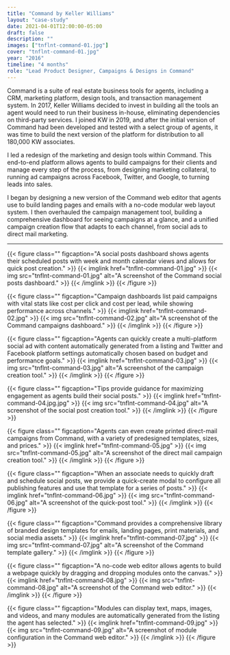 ```yaml
---
title: "Command by Keller Williams"
layout: "case-study"
date: 2021-04-01T12:00:00-05:00
draft: false
description: ""
images: ["tnflnt-command-01.jpg"]
cover: "tnflnt-command-01.jpg"
year: "2016"
timeline: "4 months"
role: "Lead Product Designer, Campaigns & Designs in Command"
---
```


Command is a suite of real estate business tools for agents, including a CRM, marketing platform, design tools, and transaction management system. In 2017, Keller Williams decided to invest in building all the tools an agent would need to run their business in-house, eliminating dependencies on third-party services. I joined KW in 2019, and after the initial version of Command had been developed and tested with a select group of agents, it was time to build the next version of the platform for distribution to all 180,000 KW associates.

I led a redesign of the marketing and design tools within Command. This end-to-end platform allows agents to build campaigns for their clients and manage every step of the process, from designing marketing collateral, to running ad campaigns across Facebook, Twitter, and Google, to turning leads into sales.

I began by designing a new version of the Command web editor that agents use to build landing pages and emails with a no-code modular web layout system. I then overhauled the campaign management tool, building a comprehensive dashboard for seeing campaigns at a glance, and a unified campaign creation flow that adapts to each channel, from social ads to direct mail marketing.

---

{{< figure class="" figcaption="A social posts dashboard shows agents their scheduled posts with week and month calendar views and allows for quick post creation." >}}
{{< imglink href="tnflnt-command-01.jpg" >}}
{{< img src="tnflnt-command-01.jpg" alt="A screenshot of the Command social posts dashboard." >}}
{{< /imglink >}}
{{< /figure >}}

{{< figure class="" figcaption="Campaign dashboards list paid campaigns with vital stats like cost per click and cost per lead, while showing performance across channels." >}}
{{< imglink href="tnflnt-command-02.jpg" >}}
{{< img src="tnflnt-command-02.jpg" alt="A screenshot of the Command campaigns dashboard." >}}
{{< /imglink >}}
{{< /figure >}}

{{< figure class="" figcaption="Agents can quickly create a multi-platform social ad with content automatically generated from a listing and Twitter and Facebook platform settings automatically chosen based on budget and performance goals." >}}
{{< imglink href="tnflnt-command-03.jpg" >}}
{{< img src="tnflnt-command-03.jpg" alt="A screenshot of the campaign creation tool." >}}
{{< /imglink >}}
{{< /figure >}}

{{< figure class="" figcaption="Tips provide guidance for maximizing engagement as agents build their social posts." >}}
{{< imglink href="tnflnt-command-04.jpg.jpg" >}}
{{< img src="tnflnt-command-04.jpg" alt="A screenshot of the social post creation tool." >}}
{{< /imglink >}}
{{< /figure >}}

{{< figure class="" figcaption="Agents can even create printed direct-mail campaigns from Command, with a variety of predesigned templates, sizes, and prices." >}}
{{< imglink href="tnflnt-command-05.jpg" >}}
{{< img src="tnflnt-command-05.jpg" alt="A screenshot of the direct mail campaign creation tool." >}}
{{< /imglink >}}
{{< /figure >}}

{{< figure class="" figcaption="When an associate needs to quickly draft and schedule social posts, we provide a quick-create modal to configure all publishing features and use that template for a series of posts." >}}
{{< imglink href="tnflnt-command-06.jpg" >}}
{{< img src="tnflnt-command-06.jpg" alt="A screenshot of the quick-post tool." >}}
{{< /imglink >}}
{{< /figure >}}

{{< figure class="" figcaption="Command provides a comprehensive library of branded design templates for emails, landing pages, print materials, and social media assets." >}}
{{< imglink href="tnflnt-command-07.jpg" >}}
{{< img src="tnflnt-command-07.jpg" alt="A screenshot of the Command template gallery." >}}
{{< /imglink >}}
{{< /figure >}}

{{< figure class="" figcaption="A no-code web editor allows agents to build a webpage quickly by dragging and dropping modules onto the canvas." >}}
{{< imglink href="tnflnt-command-08.jpg" >}}
{{< img src="tnflnt-command-08.jpg" alt="A screenshot of the Command web editor." >}}
{{< /imglink >}}
{{< /figure >}}

{{< figure class="" figcaption="Modules can display text, maps, images, and videos, and many modules are automatically generated from the listing the agent has selected." >}}
{{< imglink href="tnflnt-command-09.jpg" >}}
{{< img src="tnflnt-command-09.jpg" alt="A screenshot of module configuration in the Command web editor." >}}
{{< /imglink >}}
{{< /figure >}}
